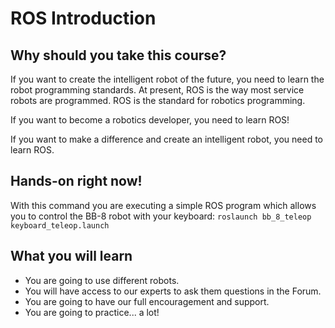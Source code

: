 # ROS Introduction
## Why should you take this course?
If you want to create the intelligent robot of the future, 
you need to learn the robot programming standards. 
At present, ROS is the way most service robots are programmed. 
ROS is the standard for robotics programming.

If you want to become a robotics developer, you need to learn ROS!

If you want to make a difference and create an intelligent robot, you need to learn ROS.

## Hands-on right now!
With this command you are executing a simple ROS program which
allows you to control the BB-8 robot with your keyboard: `roslaunch bb_8_teleop keyboard_teleop.launch`


## What you will learn
+ You are going to use different robots.
+ You will have access to our experts to ask them questions in the Forum.
+ You are going to have our full encouragement and support.
+ You are going to practice... a lot!

